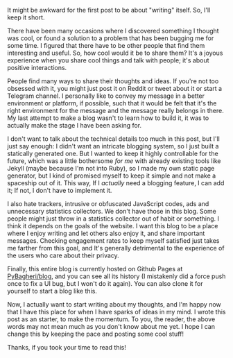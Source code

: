 <!--METADATA
title: Starting to write
date: February 1, 2025

hide: sidebar

-->

It might be awkward for the first post to be about "writing" itself. So, I'll keep it short.

There have been many occasions where I discovered something I thought was cool, or found a solution to a problem that has been bugging me for some time. I figured that there have to be other people that find them interesting and useful. So, how cool would it be to share them? It's a joyous experience when you share cool things and talk with people; it's about positive interactions.

People find many ways to share their thoughts and ideas. If you're not too obsessed with it, you might just post it on Reddit or tweet about it or start a Telegram channel. I personally like to convey my message in a better environment or platform, if possible, such that it would be felt that it's the right environment for the message and the message really belongs in there. My last attempt to make a blog wasn't to learn how to build it, it was to actually make the stage I have been asking for.

I don't want to talk about the technical details too much in this post, but I'll just say enough: I didn't want an intricate blogging system, so I just built a statically generated one. But I wanted to keep it highly controllable for the future, which was a little bothersome _for me_ with already existing tools like Jekyll (maybe because I'm not into Ruby), so I made my own static page generator, but I kind of promised myself to keep it simple and not make a spaceship out of it. This way, If I _actually_ need a blogging feature, I can add it; If not, I don't have to implement it.

I also hate trackers, intrusive or obfuscated JavaScript codes, ads and unnecessary statistics collectors. We don't have those in this blog. Some people might just throw in a statistics collector out of habit or something. I think it depends on the goals of the website. I want this blog to be a place where I enjoy writing and let others also enjoy it, and share important messages. Checking engagement rates to keep myself satisfied just takes me farther from this goal, and It's generally detrimental to the experience of the users who care about their privacy.

Finally, this entire blog is currently hosted on Github Pages at [PyBagheri/blog](https://github.com/PyBagheri/blog/), and you can see all its history (I mistakenly did a force push once to fix a UI bug, but I won't do it again). You can also clone it for yourself to start a blog like this.

Now, I actually want to start writing about my thoughts, and I'm happy now that I have this place for when I have sparks of ideas in my mind. I wrote this post as an starter, to make the momentum. To you, the reader, the above words may not mean much as you don't know about me yet. I hope I can change this by keeping the pace and posting some cool stuff!

Thanks, if you took your time to read this!
